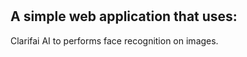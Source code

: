# <Face-Recognition>

## A simple web application that uses:
Clarifai AI to performs face recognition on images.


